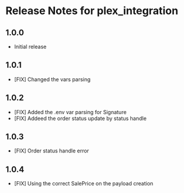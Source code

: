 # Release Notes for plex_integration

## 1.0.0
- Initial release

## 1.0.1
- [FIX] Changed the vars parsing

## 1.0.2
- [FIX] Added the .env var parsing for Signature
- [FIX] Addeed the order status update by status handle

## 1.0.3
- [FIX] Order status handle error

## 1.0.4
- [FIX] Using the correct SalePrice on the payload creation